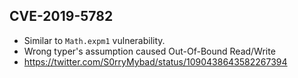 ## CVE-2019-5782
* Similar to `Math.expm1` vulnerability.
* Wrong typer's assumption caused Out-Of-Bound Read/Write
* https://twitter.com/S0rryMybad/status/1090438643582267394
